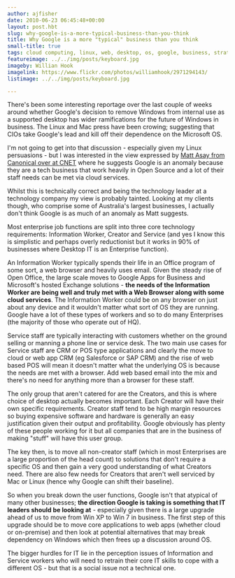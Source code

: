 ```yaml
---
author: ajfisher
date: 2010-06-23 06:45:48+00:00
layout: post.hbt
slug: why-google-is-a-more-typical-business-than-you-think
title: Why Google is a more "typical" business than you think
small-title: true
tags: cloud computing, linux, web, desktop, os, google, business, strategy
featureimage: ../../img/posts/keyboard.jpg
imageby: Willian Hook
imagelink: https://www.flickr.com/photos/williamhook/2971294143/
listimage: ../../img/posts/keyboard.jpg

---
```


There's been some interesting reportage over the last couple of weeks around whether Google's decision to remove Windows from internal use as a supported desktop has wider ramifications for the future of Windows in business. The Linux and Mac press have been crowing; suggesting that CIOs take Google's lead and kill off their dependence on the Microsoft OS.

I'm not going to get into that discussion - especially given my Linux persuasions - but I was interested in the view expressed by [Matt Asay from Canonical over at CNET](http://news.cnet.com/8301-13505_3-20006539-16.html) where he suggests Google is an anomaly because they are a tech business that work heavily in Open Source and a lot of their staff needs can be met via cloud services.

Whilst this is technically correct and being the technology leader at a technology company my view is probably tainted. Looking at my clients though, who comprise some of Australia's largest businesses, I actually don't think Google is as much of an anomaly as Matt suggests.

Most enterprise job functions are split into three core technology requirements: Information Worker, Creator and Service (and yes I know this is simplistic and perhaps overly reductionist but it works in 90% of businesses where Desktop IT is an Enterprise function).

An Information Worker typically spends their life in an Office program of some sort, a web browser and heavily uses email. Given the steady rise of Open Office, the large scale moves to Google Apps for Business and Microsoft's hosted Exchange solutions - <b>the needs of the Information Worker are being well and truly met with a Web Browser along with some cloud services</b>. The Information Worker could be on any browser on just about any device and it wouldn't matter what sort of OS they are running. Google have a lot of these types of workers and so to do many Enterprises (the majority of those who operate out of HQ).

Service staff are typically interacting with customers whether on the ground selling or manning a phone line or service desk. The two main use cases for Service staff are CRM or POS type applications and clearly the move to cloud or web app CRM (eg Salesforce or SAP CRM) and the rise of web based POS will mean it doesn't matter what the underlying OS is because the needs are met with a browser. Add web based email into the mix and there's no need for anything more than a browser for these staff.

The only group that aren't catered for are the Creators, and this is where choice of desktop actually becomes important. Each Creator will have their own specific requirements. Creator staff tend to be high margin resources so buying expensive software and hardware is generally an easy justification given their output and profitability. Google obviously has plenty of these people working for it but all companies that are in the business of making "stuff" will have this user group.

The key then, is to move all non-creator staff (which in most Enterprises are a large proportion of the head count) to solutions that don't require a specific OS and then gain a very good understanding of what Creators need. There are also few needs for Creators that aren't well serviced by Mac or Linux (hence why Google can shift their baseline).

So when you break down the user functions, Google isn't that atypical of many other businesses; <b>the direction Google is taking is something that IT leaders should be looking at</b> - especially given there is a large upgrade ahead of us to move from Win XP to Win 7 in business. The first step of this upgrade should be to move core applications to web apps (whether cloud or on-premise) and then look at potential alternatives that may break dependency on Windows which then frees up a discussion around OS.

The bigger hurdles for IT lie in the perception issues of Information and Service workers who will need to retrain their core IT skills to cope with a different OS - but that is a social issue not a technical one.
